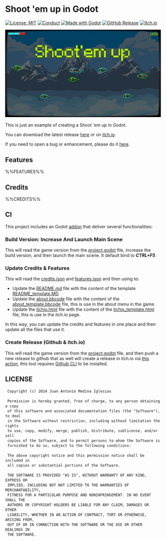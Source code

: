 ﻿# Shoot 'em up in Godot
[![License: MIT](https://img.shields.io/badge/License-MIT-478CBF.svg?style=for-the-badge)](https://opensource.org/licenses/MIT)
[![Conduct](https://img.shields.io/badge/Conduct-Covenat%202.0-478CBF.svg?style=for-the-badge)](https://www.contributor-covenant.org/version/2/0/code_of_conduct/)
[![Made with Godot](https://img.shields.io/badge/GODOT-4.3-478CBF?style=for-the-badge&logo=godot%20engine&logoColor=white)](https://godotengine.org)
[![GitHub Release](https://img.shields.io/github/v/release/juan-medina/godot-shootem-up.svg?style=for-the-badge&color=478CBF&label=Last%20game%20release)](https://github.com/juan-medina/godot-shootem-up/releases/latest)
[![Itch.io](https://img.shields.io/badge/itch.io-478CBF.svg?style=for-the-badge&logo=itch.io&logoColor=white)](https://juanmedina.itch.io/godot-shoot-em-up)

<p align="center">
	<img src="media/game_small.jpg" alt="Game Screenshot">
</p>

This is just an example of creating a Shoot 'em up in Godot.

You can download the latest release [here](https://github.com/juan-medina/godot-shootem-up/releases/latest) or on [itch.io](https://juanmedina.itch.io/godot-shoot-em-up).

If you need to open a bug or enhancement, please do it [here](https://github.com/juan-medina/godot-shootem-up/issues/new/choose).

## Features

%%FEATURES%%

## Credits

%%CREDITS%%

## CI
This project includes an Godot [addon](addons/ci_tools/) that deliver several functionalities:

### Build Version: Increase And Launch Main Scene

This will read the game version from the [project.godot](project.godot) file, increase the build version, and then launch the main scene. It default bind to ***CTRL+F5***.

### Update Credits & Features

This will read the [credits.json](resources/credits/credits.json) and [features.json](resources/credits/features.json) and then using to:

 - Update the [README.md](README.md) file with the content of the template [README_template.MD](resources/credits/README_template.MD).
 - Update the [about.bbcode](resources/credits/about.bbcode) file with the content of the [about_template.bbcode](resources/credits/about_template.bbcode) file, this is use in the about menu in the game.
- Update the [itchio.html](resources/credits/itchio.html) file with the content of the [itchio_template.html](resources/credits/itchio_template.html) file, this is use in the itch.io page.

In this way, you can update the credits and features in one place and then update all the files that use it.

### Create Release (Github & itch.io)

This will read the game version from the [project.godot](project.godot) file, and then push a new release to github that as well will create a release in itch.io via [this action](.github/workflows/release.yaml), this tool requires [Github CLI](https://cli.github.com/) to be installed.

## LICENSE
```
 Copyright (c) 2024 Juan Antonio Medina Iglesias

 Permission is hereby granted, free of charge, to any person obtaining a copy
 of this software and associated documentation files (the "Software"), to deal
 in the Software without restriction, including without limitation the rights
 to use, copy, modify, merge, publish, distribute, sublicense, and/or sell
 copies of the Software, and to permit persons to whom the Software is
 furnished to do so, subject to the following conditions:

 The above copyright notice and this permission notice shall be included in
 all copies or substantial portions of the Software.

 THE SOFTWARE IS PROVIDED "AS IS", WITHOUT WARRANTY OF ANY KIND, EXPRESS OR
 IMPLIED, INCLUDING BUT NOT LIMITED TO THE WARRANTIES OF MERCHANTABILITY,
 FITNESS FOR A PARTICULAR PURPOSE AND NONINFRINGEMENT. IN NO EVENT SHALL THE
 AUTHORS OR COPYRIGHT HOLDERS BE LIABLE FOR ANY CLAIM, DAMAGES OR OTHER
 LIABILITY, WHETHER IN AN ACTION OF CONTRACT, TORT OR OTHERWISE, ARISING FROM,
 OUT OF OR IN CONNECTION WITH THE SOFTWARE OR THE USE OR OTHER DEALINGS IN
 THE SOFTWARE.
```
